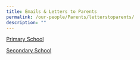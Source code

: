 ```yaml
---
title: Emails & Letters to Parents
permalink: /our-people/Parents/letterstoparents/
description: ""
---
```





[Primary School](https://drive.google.com/drive/folders/1unqyO3EaoYTibKifTGNK41Jwuar38NVO?usp=sharing)

[Secondary School](https://drive.google.com/drive/folders/1jEZPzZJHm9k76GwyjZ23rI66BKdrQu7E?usp=sharing)